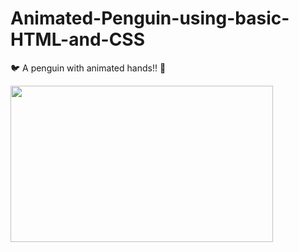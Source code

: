 # Animated-Penguin-using-basic-HTML-and-CSS
:bird:
A penguin with animated hands!! 
:dizzy:

<img src="https://pbs.twimg.com/media/EpRvjcnU8AIAYEj?format=jpg&name=large" width= 420 height= 250>
